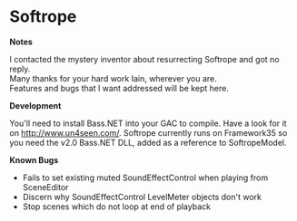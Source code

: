 Softrope
========

**Notes**

I contacted the mystery inventor about resurrecting Softrope and got no reply. 
<br>Many thanks for your hard work Iain, wherever you are.
<br>Features and bugs that I want addressed will be kept here.

**Development**

You'll need to install Bass.NET into your GAC to compile. Have a look for it on http://www.un4seen.com/.
Softrope currently runs on Framework35 so you need the v2.0 Bass.NET DLL, added as a reference to SoftropeModel.

**Known Bugs**

- Fails to set existing muted SoundEffectControl when playing from SceneEditor
- Discern why SoundEffectControl LevelMeter objects don't work
- Stop scenes which do not loop at end of playback
